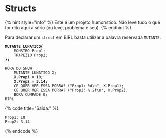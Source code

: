 # Structs

{% hint style="info" %}
Este é um projeto humorístico. Não leve tudo o que for dito aqui a sério (ou leve, problema é seu).
{% endhint %}

Para declarar um `struct` em BIRL basta utilizar a palavra reservada `MUTANTE`.

<pre><code><strong>MUTANTE LUNATICO{
</strong>    MONSTRO Prop1;
    TRAPEZIO Prop2;
<strong>};
</strong>
HORA DO SHOW
    MUTANTE LUNATICO X;
<strong>    X.Prop1 = 10;
</strong><strong>    X.Prop2 = 3.14;
</strong>    CE QUER VER ESSA PORRA? ("Prop1: %d\n", X.Prop1);
    CE QUER VER ESSA PORRA? ("Prop2: %.2f\n", X.Prop2);
    BORA CUMPADE 0;
BIRL
</code></pre>

{% code title="Saída:" %}
```
Prop1: 10
Prop2: 3.14
```
{% endcode %}
